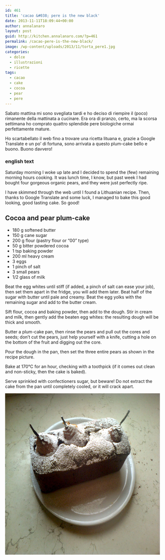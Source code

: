 ```yaml
---
id: 461
title: 'cacao &#038; pere is the new black'
date: 2013-11-11T18:09:44+00:00
author: annalanaro
layout: post
guid: http://kitchen.annalanaro.com/?p=461
permalink: /cacao-pere-is-the-new-black/
image: /wp-content/uploads/2013/11/torta_pere1.jpg
categories:
  - dolce
  - illustrazioni
  - ricette
tags:
  - cacao
  - cake
  - cocoa
  - pear
  - pere
---
```

Sabato mattina mi sono svegliata tardi e ho deciso di riempire il (poco) rimanente della mattinata a cucinare. Era ora di pranzo, certo, ma la scorsa settimana ho comprato quattro splendide pere biologiche ormai perfettamente mature.

Ho scartabellato il web fino a trovare una ricetta lituana e, grazie a Google Translate e un po&#8217; di fortuna, sono arrivata a questo plum-cake bello e buono. Buono davvero!

### english text

Saturday morning I woke up late and I decided to spend the (few) remaining morning hours cooking. It was lunch time, I know, but past week I had bought four gorgeous organic pears, and they were just perfectly ripe.

I have skimmed through the web until I found a Lithuanian recipe. Then, thanks to Google Translate and some luck, I managed to bake this good looking, good tasting cake. So good!

## Cocoa and pear plum-cake
* 180 g softened butter
* 150 g cane sugar
* 200 g flour (pastry flour or “00” type)
* 50 g bitter powdered cocoa
* 1 tsp baking powder
* 200 ml heavy cream
* 3 eggs
* 1 pinch of salt
* 3 small pears
* 1/2 glass of milk

Beat the egg whites until stiff (if added, a pinch of salt can ease your job), then set them apart in the fridge, you will add them later. Beat half of the sugar with butter until pale and creamy. Beat the egg yolks with the remaining sugar and add to the butter cream.
  
Sift flour, cocoa and baking powder, then add to the dough. Stir in cream and milk, then gently add the beaten egg whites: the resulting dough will be thick and smooth.
  
Butter a plum-cake pan, then rinse the pears and pull out the cores and seeds; don’t cut the pears, just help yourself with a knife, cutting a hole on the bottom of the fruit and digging out the core.
  
Pour the dough in the pan, then set the three entire pears as shown in the recipe picture.
  
Bake at 170°C for an hour, checking with a toothpick (if it comes out clean and non-sticky, then the cake is baked).
  
Serve sprinkled with confectioners sugar, but beware! Do not extract the cake from the pan until completely cooled, or it will crack apart.

<img alt="torta_pere_pic_2" src="/wp-content/uploads/2013/11/torta_pere_pic_2.jpg" width="700" height="525" />